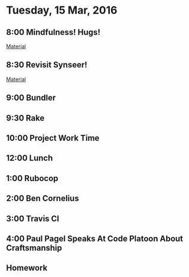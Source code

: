 Tuesday, 15 Mar, 2016
=====================

8:00 Mindfulness! Hugs!
-----------------------

[Material](https://github.com/CodePlatoon/curriculum/blob/b728391fdbeebed4c4b6abdf163e398e1b09d5fa/phase2/mindfulness-and-thinking-in-what.md)


8:30 Revisit Synseer!
---------------------

[Material](https://github.com/CodePlatoon/curriculum/blob/b728391fdbeebed4c4b6abdf163e398e1b09d5fa/phase2/revisit-synseer.md)


9:00 Bundler
------------


9:30 Rake
---------

10:00 Project Work Time
-----------------------


12:00 Lunch
-----------

1:00 Rubocop
------------


2:00 Ben Cornelius
------------------


3:00 Travis CI
--------------

4:00 Paul Pagel Speaks At Code Platoon About Craftsmanship
----------------------------------------------------------

Homework
--------
